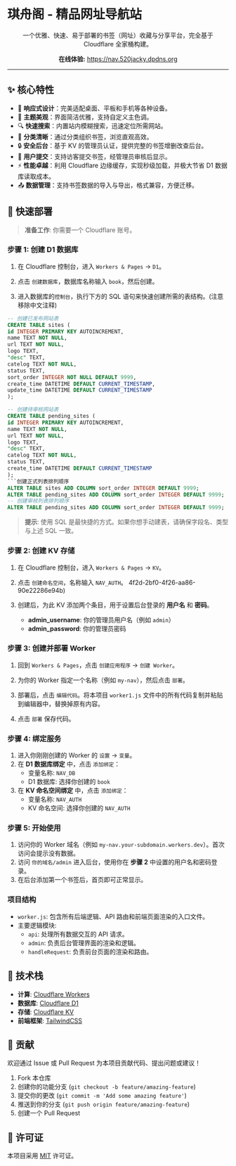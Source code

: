 # 琪舟阁 - 精品网址导航站



<p align="center">
  一个优雅、快速、易于部署的书签（网址）收藏与分享平台，完全基于 Cloudflare 全家桶构建。
</p>



<p align="center">
  <strong>在线体验:</strong> <a href="https://nav.520jacky.dpdns.org">https://nav.520jacky.dpdns.org</a>
</p>

---


## ✨ 核心特性

- 📱 **响应式设计**：完美适配桌面、平板和手机等各种设备。
- 🎨 **主题美观**：界面简洁优雅，支持自定义主色调。
- 🔍 **快速搜索**：内置站内模糊搜索，迅速定位所需网站。
- 📂 **分类清晰**：通过分类组织书签，浏览直观高效。
- 🔒 **安全后台**：基于 KV 的管理员认证，提供完整的书签增删改查后台。
- 📝 **用户提交**：支持访客提交书签，经管理员审核后显示。
- ⚡ **性能卓越**：利用 Cloudflare 边缘缓存，实现秒级加载，并极大节省 D1 数据库读取成本。
- 📤 **数据管理**：支持书签数据的导入与导出，格式兼容，方便迁移。




## 🚀 快速部署

> **准备工作**: 你需要一个 Cloudflare 账号。

### 步骤 1: 创建 D1 数据库

1.  在 Cloudflare 控制台，进入 `Workers & Pages` -> `D1`。
2.  点击 `创建数据库`，数据库名称输入 `book`，然后创建。

3.  进入数据库的`控制台`，执行下方的 SQL 语句来快速创建所需的表结构。(注意移除中文注释)

```sql
-- 创建已发布网站表
CREATE TABLE sites (
id INTEGER PRIMARY KEY AUTOINCREMENT,
name TEXT NOT NULL,
url TEXT NOT NULL,
logo TEXT,
"desc" TEXT,
catelog TEXT NOT NULL,
status TEXT,
sort_order INTEGER NOT NULL DEFAULT 9999,
create_time DATETIME DEFAULT CURRENT_TIMESTAMP,
update_time DATETIME DEFAULT CURRENT_TIMESTAMP
);

-- 创建待审核网站表
CREATE TABLE pending_sites (
id INTEGER PRIMARY KEY AUTOINCREMENT,
name TEXT NOT NULL,
url TEXT NOT NULL,
logo TEXT,
"desc" TEXT,
catelog TEXT NOT NULL,
status TEXT,
create_time DATETIME DEFAULT CURRENT_TIMESTAMP
);
```创建正式列表排列顺序
ALTER TABLE sites ADD COLUMN sort_order INTEGER DEFAULT 9999;
ALTER TABLE pending_sites ADD COLUMN sort_order INTEGER DEFAULT 9999;
-- 创建审核列表排列顺序
ALTER TABLE pending_sites ADD COLUMN sort_order INTEGER DEFAULT 9999;
```
> **提示**: 使用 SQL 是最快捷的方式。如果你想手动建表，请确保字段名、类型与上述 SQL 一致。

### 步骤 2: 创建 KV 存储

1.  在 Cloudflare 控制台，进入 `Workers & Pages` -> `KV`。
2.  点击 `创建命名空间`，名称输入 `NAV_AUTH`。
4f2d-2bf0-4f26-aa86-90e22286e94b)

3.  创建后，为此 KV 添加两个条目，用于设置后台登录的 **用户名** 和 **密码**。
    -   **admin_username**: 你的管理员用户名（例如 `admin`）
    -   **admin_password**: 你的管理员密码


### 步骤 3: 创建并部署 Worker

1.  回到 `Workers & Pages`，点击 `创建应用程序` -> `创建 Worker`。
2.  为你的 Worker 指定一个名称（例如 `my-nav`），然后点击 `部署`。

3.  部署后，点击 `编辑代码`。将本项目 `worker1.js` 文件中的所有代码复制并粘贴到编辑器中，替换掉原有内容。
4.  点击 `部署` 保存代码。

### 步骤 4: 绑定服务

1.  进入你刚刚创建的 Worker 的 `设置` -> `变量`。
2.  在 **D1 数据库绑定** 中，点击 `添加绑定`：
    -   变量名称: `NAV_DB`
    -   D1 数据库: 选择你创建的 `book`
3.  在 **KV 命名空间绑定** 中，点击 `添加绑定`：
    -   变量名称: `NAV_AUTH`
    -   KV 命名空间: 选择你创建的 `NAV_AUTH`
### 步骤 5: 开始使用

1.  访问你的 Worker 域名（例如 `my-nav.your-subdomain.workers.dev`）。首次访问会提示没有数据。
2.  访问 `你的域名/admin` 进入后台，使用你在 **步骤 2** 中设置的用户名和密码登录。
3.  在后台添加第一个书签后，首页即可正常显示。


### 项目结构

-   `worker.js`: 包含所有后端逻辑、API 路由和前端页面渲染的入口文件。
-   主要逻辑模块:
    -   `api`: 处理所有数据交互的 API 请求。
    -   `admin`: 负责后台管理界面的渲染和逻辑。
    -   `handleRequest`: 负责前台页面的渲染和路由。


## 🔧 技术栈

-   **计算**: [Cloudflare Workers](https://workers.cloudflare.com/)
-   **数据库**: [Cloudflare D1](https://developers.cloudflare.com/d1/)
-   **存储**: [Cloudflare KV](https://developers.cloudflare.com/workers/runtime-apis/kv/)
-   **前端框架**: [TailwindCSS](https://tailwindcss.com/)

## 🌟 贡献

欢迎通过 Issue 或 Pull Request 为本项目贡献代码、提出问题或建议！

1.  Fork 本仓库
2.  创建你的功能分支 (`git checkout -b feature/amazing-feature`)
3.  提交你的更改 (`git commit -m 'Add some amazing feature'`)
4.  推送到你的分支 (`git push origin feature/amazing-feature`)
5.  创建一个 Pull Request

## 📄 许可证

本项目采用 [MIT](LICENSE) 许可证。
